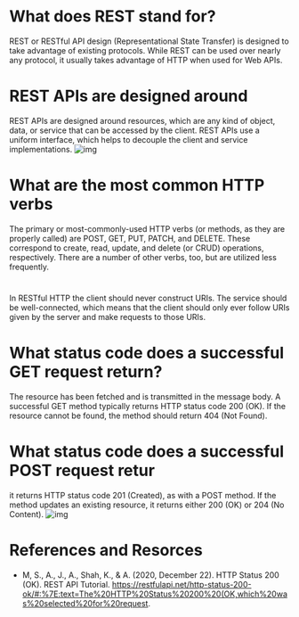# What does REST stand for?
REST or RESTful API design (Representational State Transfer) is designed to take advantage of existing protocols. While REST can be used over nearly any protocol, it usually takes advantage of HTTP when used for Web APIs.

# REST APIs are designed around
REST APIs are designed around resources, which are any kind of object, data, or service that can be accessed by the client. REST APIs use a uniform interface, which helps to decouple the client and service implementations.
![img](https://api.zestard.com/wp-content/uploads/2015/12/What-is-Rest-API-02-1.jpg)


# What are the most common HTTP verbs
The primary or most-commonly-used HTTP verbs (or methods, as they are properly called) are POST, GET, PUT, PATCH, and DELETE. These correspond to create, read, update, and delete (or CRUD) operations, respectively. There are a number of other verbs, too, but are utilized less frequently.

#
In RESTful HTTP the client should never construct URIs. The service should be well-connected, which means that the client should only ever follow URIs given by the server and make requests to those URIs.
# What status code does a successful GET request return?

The resource has been fetched and is transmitted in the message body.
A successful GET method typically returns HTTP status code 200 (OK). If the resource cannot be found, the method should return 404 (Not Found).
# What status code does a successful POST request retur
it returns HTTP status code 201 (Created), as with a POST method. If the method updates an existing resource, it returns either 200 (OK) or 204 (No Content).
![img](https://www.abbreviations.com/images/47386_204.png)

# References and Resorces 
* M, S., A., J., A., Shah, K., & A. (2020, December 22). HTTP Status 200 (OK). REST API Tutorial. https://restfulapi.net/http-status-200-ok/#:%7E:text=The%20HTTP%20Status%20200%20(OK,which%20was%20selected%20for%20request.